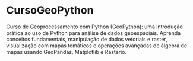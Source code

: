 # CursoGeoPython
Curso de Geoprocessamento com Python (GeoPython): uma introdução prática ao uso de Python para análise de dados geoespaciais. Aprenda conceitos fundamentais, manipulação de dados vetoriais e raster, visualização com mapas temáticos e operações avançadas de álgebra de mapas usando GeoPandas, Matplotlib e Rasterio.
